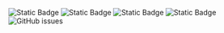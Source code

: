 ![Static Badge](https://img.shields.io/badge/blacklists-60-000000) ![Static Badge](https://img.shields.io/badge/blacklisted-3006432-cc0000) ![Static Badge](https://img.shields.io/badge/whitelisted-2242-00CC00) ![Static Badge](https://img.shields.io/badge/streaming_blacklist-28107-000000) ![GitHub issues](https://img.shields.io/github/issues/fabriziosalmi/blacklists)
